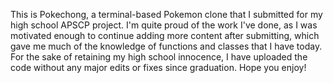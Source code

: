 This is Pokechong, a terminal-based Pokemon clone that I submitted for my high school APSCP project.
I'm quite proud of the work I've done, as I was motivated enough to continue adding more content after submitting,
which gave me much of the knowledge of functions and classes that I have today.
For the sake of retaining my high school innocence, I have uploaded the code without any major edits or fixes since graduation.
Hope you enjoy!